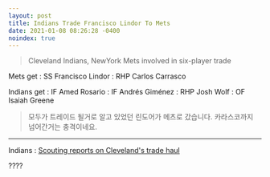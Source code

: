 ```yaml
---
layout: post
title: Indians Trade Francisco Lindor To Mets
date: 2021-01-08 08:26:28 -0400
noindex: true
---
```


> Cleveland Indians, NewYork Mets involved in six-player trade

Mets get
: SS Francisco Lindor
: RHP Carlos Carrasco

Indians get
: IF Amed Rosario
: IF Andrés Giménez
: RHP Josh Wolf
: OF Isaiah Greene

> 모두가 트레이드 될거로 알고 있었던 린도어가 메츠로 갔습니다. 카라스코까지 넘어간거는 충격이네요.

---

Indians
: [Scouting reports on Cleveland's trade haul](https://www.mlb.com/indians/news/francisco-lindor-trade-breakdown)

????
